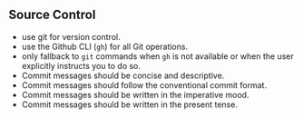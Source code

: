 ## Source Control

- use git for version control.
- use the Github CLI (`gh`) for all Git operations.
- only fallback to `git` commands when `gh` is not available or when the user explicitly instructs you to do so.
- Commit messages should be concise and descriptive.
- Commit messages should follow the conventional commit format.
- Commit messages should be written in the imperative mood.
- Commit messages should be written in the present tense.
